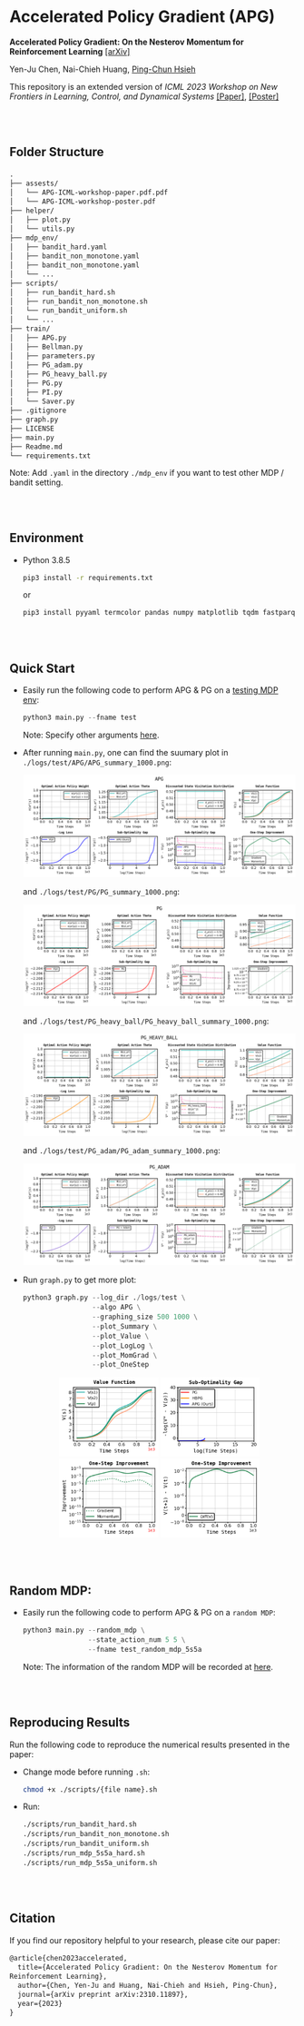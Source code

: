 <!--
 * @Author: Yen-Ju Chen  mru.11@nycu.edu.tw
 * @Date: 2023-06-15 13:36:36
 * @LastEditors: Yen-Ju Chen  mru.11@nycu.edu.tw
 * @LastEditTime: 2023-11-03 10:34:45
 * @FilePath: /mru/APG/README.md
 * @Description: 
 * 
-->
# Accelerated Policy Gradient (APG)
**Accelerated Policy Gradient: On the Nesterov Momentum for Reinforcement Learning** [\[arXiv\]](https://arxiv.org/abs/2310.11897)

Yen-Ju Chen, Nai-Chieh Huang, [Ping-Chun Hsieh](https://pinghsieh.github.io/)

This repository is an extended version of *ICML 2023 Workshop on New Frontiers in Learning, Control, and Dynamical Systems*
[\[Paper\]](./assests/APG-ICML-workshop-paper.pdf.pdf), [\[Poster\]](./assests/APG-ICML-workshop-poster.pdf)


<br/><br/>
## Folder Structure
```
.
├── assests/
│   └── APG-ICML-workshop-paper.pdf.pdf
│   └── APG-ICML-workshop-poster.pdf
├── helper/
│   ├── plot.py
│   └── utils.py
├── mdp_env/
│   ├── bandit_hard.yaml
│   ├── bandit_non_monotone.yaml
│   ├── bandit_non_monotone.yaml
│   └── ...
├── scripts/
│   ├── run_bandit_hard.sh
│   ├── run_bandit_non_monotone.sh
│   └── run_bandit_uniform.sh
│   └── ...
├── train/
│   ├── APG.py
│   ├── Bellman.py
│   ├── parameters.py
│   ├── PG_adam.py
│   ├── PG_heavy_ball.py
│   ├── PG.py
│   ├── PI.py
│   └── Saver.py
├── .gitignore
├── graph.py
├── LICENSE
├── main.py
├── Readme.md
└── requirements.txt
```
Note: Add `.yaml` in the directory `./mdp_env` if you want to test other MDP / bandit setting.

<br/><br/>
## Environment
- Python 3.8.5
    ```sh
    pip3 install -r requirements.txt
    ```
    or
    ```sh
    pip3 install pyyaml termcolor pandas numpy matplotlib tqdm fastparquet
    ```

<br/><br/>
## Quick Start
- Easily run the following code to perform APG & PG on a [testing MDP env](./mdp_env/test.yaml):
    ```py
    python3 main.py --fname test
    ```
    Note: Specify other arguments [here](./train/parameters.py).

- After running `main.py`, one can find the suumary plot in `./logs/test/APG/APG_summary_1000.png`:
    <center class="half">
        <kbd><img src=./logs/test/APG/APG_summary_1000.png></kbd>
    </center>
    
    and `./logs/test/PG/PG_summary_1000.png`:
    <center class="half">
        <kbd><img src=./logs/test/PG/PG_summary_1000.png></kbd>
    </center>

    and `./logs/test/PG_heavy_ball/PG_heavy_ball_summary_1000.png`:
    <center class="half">
        <kbd><img src=./logs/test/PG_heavy_ball/PG_heavy_ball_summary_1000.png></kbd>
    </center>

    and `./logs/test/PG_adam/PG_adam_summary_1000.png`:
    <center class="half">
        <kbd><img src=./logs/test/PG_adam/PG_adam_summary_1000.png></kbd>
    </center>

- Run `graph.py` to get more plot:
    ```py
    python3 graph.py --log_dir ./logs/test \
                     --algo APG \
                     --graphing_size 500 1000 \
                     --plot_Summary \
                     --plot_Value \
                     --plot_LogLog \
                     --plot_MomGrad \
                     --plot_OneStep
    ```
    <center class="half">
        <kbd><img src=./logs/test/APG/APG_value_1000.png width='175'></kbd>
        <kbd><img src=./logs/test/log_log_1000.png width='175'></kbd>
        <kbd><img src=./logs/test/APG/APG_mom_grad_1000.png width='175'></kbd>
        <kbd><img src=./logs/test/APG/APG_one_step_1000.png width='175'></kbd>
    </center>

<br/><br/>
## Random MDP:
- Easily run the following code to perform APG & PG on a `random MDP`:

    ```py
    python3 main.py --random_mdp \
                    --state_action_num 5 5 \
                    --fname test_random_mdp_5s5a 
    ```
    Note: The information of the random MDP will be recorded at [here](./logs/test_random_mdp_5s5a/args.yaml).

<!-- <center class="half">
    <kbd><img src= width='650'></kbd>
</center> -->
    

<br/><br/>
## Reproducing Results
Run the following code to reproduce the numerical results presented in the paper:
- Change mode before running `.sh`:
    ```sh
    chmod +x ./scripts/{file name}.sh
    ```

- Run:
    ```sh
    ./scripts/run_bandit_hard.sh
    ./scripts/run_bandit_non_monotone.sh
    ./scripts/run_bandit_uniform.sh
    ./scripts/run_mdp_5s5a_hard.sh
    ./scripts/run_mdp_5s5a_uniform.sh
    ```

<br/><br/>
## Citation
If you find our repository helpful to your research, please cite our paper:

```
@article{chen2023accelerated,
  title={Accelerated Policy Gradient: On the Nesterov Momentum for Reinforcement Learning},
  author={Chen, Yen-Ju and Huang, Nai-Chieh and Hsieh, Ping-Chun},
  journal={arXiv preprint arXiv:2310.11897},
  year={2023}
}
```